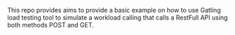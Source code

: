This repo provides aims to provide a basic example on how to use Gatling load testing tool to simulate a workload calling that calls a RestFull API using both methods POST and GET.
